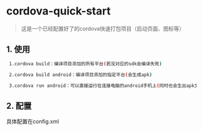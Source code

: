 # cordova-quick-start

> 这是一个已经配置好了的cordova快速打包项目（启动页面、图标等）

## 1. 使用

``` sh
 1.cordova build：编译项目添加的所有平台(若没对应的sdk会编译失败)

 2.cordova build android：编译项目添加的指定平台(会生成apk)

 3.cordova run android：可以直接运行在连接电脑的android手机上(同时也会生出apk文件，具体在platforms\android\app\build\outputs\apk\debug\app-debug.apk)
```

## 2. 配置

具体配置在config.xml